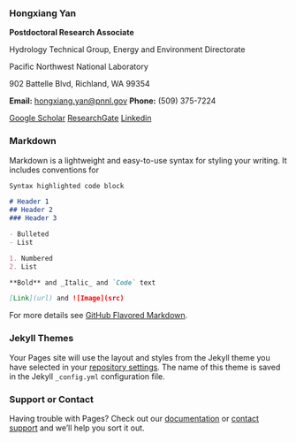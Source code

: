 ### Hongxiang Yan

**Postdoctoral Research Associate**

Hydrology Technical Group, Energy and Environment Directorate

Pacific Northwest National Laboratory

902 Battelle Blvd, Richland, WA 99354

**Email:** hongxiang.yan@pnnl.gov
**Phone:** (509) 375-7224

[Google Scholar](https://scholar.google.com/citations?user=d4lXobIAAAAJ&hl=en)     [ResearchGate](https://www.researchgate.net/profile/Hongxiang_Yan)      [Linkedin](https://www.linkedin.com/in/hongxiangyan/)




### Markdown

Markdown is a lightweight and easy-to-use syntax for styling your writing. It includes conventions for

```markdown
Syntax highlighted code block

# Header 1
## Header 2
### Header 3

- Bulleted
- List

1. Numbered
2. List

**Bold** and _Italic_ and `Code` text

[Link](url) and ![Image](src)
```

For more details see [GitHub Flavored Markdown](https://guides.github.com/features/mastering-markdown/).

### Jekyll Themes

Your Pages site will use the layout and styles from the Jekyll theme you have selected in your [repository settings](https://github.com/hydro-yan/hydro-yan.github.io/settings). The name of this theme is saved in the Jekyll `_config.yml` configuration file.

### Support or Contact

Having trouble with Pages? Check out our [documentation](https://help.github.com/categories/github-pages-basics/) or [contact support](https://github.com/contact) and we’ll help you sort it out.
